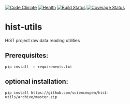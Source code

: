 [![Code Climate](https://codeclimate.com/github/scienceopen/histutils/badges/gpa.svg)](https://codeclimate.com/github/scienceopen/histutils)
[![Health](https://landscape.io/github/scienceopen/histutils/master/landscape.png)](https://landscape.io/github/scienceopen/histutils/master)
[![Build Status](https://travis-ci.org/scienceopen/histutils.svg)](https://travis-ci.org/scienceopen/histutils)
[![Coverage Status](https://coveralls.io/repos/scienceopen/histutils/badge.svg?branch=master)](https://coveralls.io/r/scienceopen/histutils?branch=master)

hist-utils
==========

HiST project raw data reading utilities

Prerequisites:
--------------
```
pip install -r requirements.txt
```

optional installation:
----------------------
```
pip install https://github.com/scienceopen/hist-utils/archive/master.zip
```

